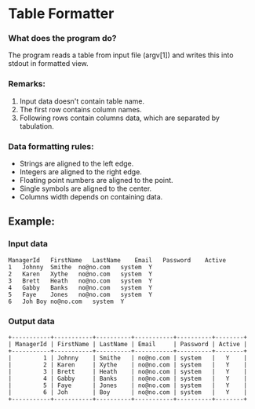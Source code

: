 # Table Formatter


### What does the program do?
The program reads a table from input file (argv[1]) and writes this into stdout in formatted view. 

### Remarks:
1. Input data doesn't contain table name.
2. The first row contains column names.
3. Following rows contain columns data, which are separated by tabulation.

### Data formatting rules:
* Strings are aligned to the left edge.
* Integers are aligned to the right edge.
* Floating point numbers are aligned to the point.
* Single symbols are aligned to the center.
* Columns width depends on containing data.

## Example:

### Input data
```
ManagerId	FirstName	LastName	Email	Password	Active
1	Johnny	Smithe	no@no.com	system	Y
2	Karen	Xythe	no@no.com	system	Y
3	Brett	Heath	no@no.com	system	Y
4	Gabby	Banks	no@no.com	system	Y
5	Faye	Jones	no@no.com	system	Y
6	Joh	Boy	no@no.com	system	Y
```

### Output data
```
+-----------+-----------+----------+-----------+----------+--------+
| ManagerId | FirstName | LastName | Email     | Password | Active |
+-----------+-----------+----------+-----------+----------+--------+
|         1 | Johnny    | Smithe   | no@no.com | system   |   Y    |
|         2 | Karen     | Xythe    | no@no.com | system   |   Y    |
|         3 | Brett     | Heath    | no@no.com | system   |   Y    |
|         4 | Gabby     | Banks    | no@no.com | system   |   Y    |
|         5 | Faye      | Jones    | no@no.com | system   |   Y    |
|         6 | Joh       | Boy      | no@no.com | system   |   Y    |
+-----------+-----------+----------+-----------+----------+--------+
```